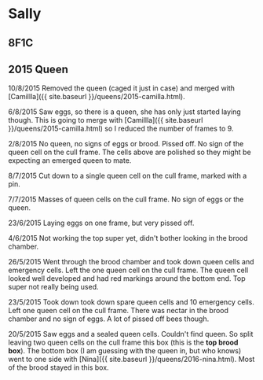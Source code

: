 # Sally
## 8F1C
## 2015 Queen

10/8/2015 Removed the queen (caged it just in case) and merged with [Camillla]({{ site.baseurl }}/queens/2015-camilla.html).

6/8/2015 Saw eggs, so there is a queen, she has only just started laying though.  This is going to merge with [Camillla]({{ site.baseurl }}/queens/2015-camilla.html) so I reduced the number of frames to 9.

2/8/2015 No queen, no signs of eggs or brood.  Pissed off.  No sign of the queen cell on the cull frame.  The cells above are polished so they might be expecting an emerged queen to mate.

8/7/2015 Cut down to a single queen cell on the cull frame, marked with a pin.

7/7/2015 Masses of queen cells on the cull frame.  No sign of eggs or the queen. 

23/6/2015 Laying eggs on one frame, but very pissed off.

4/6/2015 Not working the top super yet, didn't bother looking in the brood chamber.

26/5/2015 Went through the brood chamber and took down queen cells and emergency cells.  Left the one queen cell on the cull frame.  The queen cell looked well developed and had red markings around the bottom end.  Top super not really being used.

23/5/2015  Took down took down spare queen cells and 10  emergency cells.  Left one queen cell on the cull frame.  There was nectar in the brood chamber and no sign of eggs.  A lot of pissed off bees though.

20/5/2015 Saw eggs and a sealed queen cells.  Couldn't find queen.  So split leaving two queen cells on the cull frame this box (this is the **top brood box**).  The bottom box (I am guessing with the queen in, but who knows) went to one side with [Nina]({{ site.baseurl }}/queens/2016-nina.html).  Most of the brood stayed in this box.
